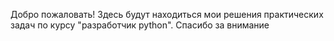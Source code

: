 Добро пожаловать!
Здесь будут находиться мои решения практических задач по курсу "разработчик python". Спасибо за внимание
